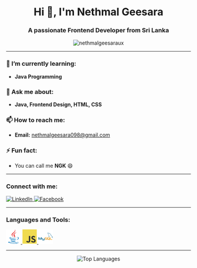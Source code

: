 <h1 align="center">Hi 👋, I'm Nethmal Geesara</h1>
<h3 align="center">A passionate Frontend Developer from Sri Lanka</h3>

<p align="center">
  <img src="https://komarev.com/ghpvc/?username=nethmalgeesaraux&label=Profile%20views&color=0e75b6&style=flat" alt="nethmalgeesaraux" />
</p>

---

### 🌱 I’m currently learning:
- **Java Programming**

### 💬 Ask me about:
- **Java, Frontend Design, HTML, CSS**

### 📫 How to reach me:
- **Email:** nethmalgeesara098@gmail.com

### ⚡ Fun fact:
- You can call me **NGK** 😄

---

<h3 align="left">Connect with me:</h3>
<p align="left">
  <a href="https://www.linkedin.com/in/nethmal-geesara-473962351/" target="_blank">
    <img src="https://raw.githubusercontent.com/rahuldkjain/github-profile-readme-generator/master/src/images/icons/Social/linked-in-alt.svg" alt="LinkedIn" height="30" width="40" />
  </a>
  <a href="https://web.facebook.com/nethmal.geesara.3" target="_blank">
    <img src="https://raw.githubusercontent.com/rahuldkjain/github-profile-readme-generator/master/src/images/icons/Social/facebook.svg" alt="Facebook" height="30" width="40" />
  </a>
</p>

---

<h3 align="left">Languages and Tools:</h3>
<p align="left">
  <a href="https://www.java.com" target="_blank" rel="noreferrer">
    <img src="https://raw.githubusercontent.com/devicons/devicon/master/icons/java/java-original.svg" alt="Java" width="40" height="40"/>
  </a>
  <a href="https://developer.mozilla.org/en-US/docs/Web/JavaScript" target="_blank" rel="noreferrer">
    <img src="https://raw.githubusercontent.com/devicons/devicon/master/icons/javascript/javascript-original.svg" alt="JavaScript" width="40" height="40"/>
  </a>
  <a href="https://www.mysql.com/" target="_blank" rel="noreferrer">
    <img src="https://raw.githubusercontent.com/devicons/devicon/master/icons/mysql/mysql-original-wordmark.svg" alt="MySQL" width="40" height="40"/>
  </a>
</p>

---

<p align="center">
  <img src="https://github-readme-stats.vercel.app/api/top-langs?username=nethmalgeesaraux&show_icons=true&locale=en&layout=compact" alt="Top Languages" />
</p>
